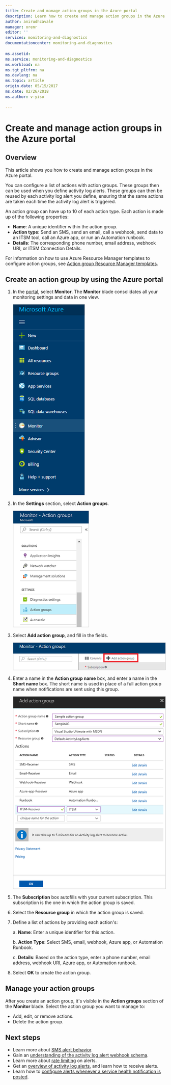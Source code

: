 ```yaml
---
title: Create and manage action groups in the Azure portal
description: Learn how to create and manage action groups in the Azure portal.
author: anirudhcavale
manager: orenr
editor: ''
services: monitoring-and-diagnostics
documentationcenter: monitoring-and-diagnostics

ms.assetid:
ms.service: monitoring-and-diagnostics
ms.workload: na
ms.tgt_pltfrm: na
ms.devlang: na
ms.topic: article
origin.date: 05/15/2017
ms.date: 02/26/2018
ms.author: v-yiso

---
```

# Create and manage action groups in the Azure portal
## Overview
This article shows you how to create and manage action groups in the Azure portal.

You can configure a list of actions with action groups. These groups then can be used when you define activity log alerts. These groups can then be reused by each activity log alert you define, ensuring that the same actions are taken each time the activity log alert is triggered.

An action group can have up to 10 of each action type. Each action is made up of the following properties:

* **Name**: A unique identifier within the action group.  
* **Action type**: Send an SMS, send an email, call a webhook, send data to an ITSM tool, call an Azure app, or run an Automation runbook.
* **Details**: The corresponding phone number, email address, webhook URI, or ITSM Connection Details.

For information on how to use Azure Resource Manager templates to configure action groups, see [Action group Resource Manager templates](monitoring-create-action-group-with-resource-manager-template.md).

## Create an action group by using the Azure portal
1. In the [portal](https://portal.azure.cn), select **Monitor**. The **Monitor** blade consolidates all your monitoring settings and data in one view.

    ![The "Monitor" service](./media/monitoring-action-groups/home-monitor.png)
    
2. In the **Settings** section, select **Action groups**.

    ![The "Action groups" tab](./media/monitoring-action-groups/action-groups-blade.png)
    
3. Select **Add action group**, and fill in the fields.

    ![The "Add action group" command](./media/monitoring-action-groups/add-action-group.png)
    
4. Enter a name in the **Action group name** box, and enter a name in the **Short name** box. The short name is used in place of a full action group name when notifications are sent using this group.

    ![The Add action group" dialog box](./media/monitoring-action-groups/action-group-define.png)

5. The **Subscription** box autofills with your current subscription. This subscription is the one in which the action group is saved.

6. Select the **Resource group** in which the action group is saved.

7. Define a list of actions by providing each action's:

    a. **Name**: Enter a unique identifier for this action.

    b. **Action Type**: Select SMS, email, webhook, Azure app, or Automation Runbook.

    c. **Details**: Based on the action type, enter a phone number, email address, webhook URI, Azure app, or Automation runbook. 

8. Select **OK** to create the action group.

## Manage your action groups
After you create an action group, it's visible in the **Action groups** section of the **Monitor** blade. Select the action group you want to manage to:

* Add, edit, or remove actions.
* Delete the action group.

## Next steps ##
* Learn more about [SMS alert behavior](monitoring-sms-alert-behavior.md).  
* Gain an [understanding of the activity log alert webhook schema](monitoring-activity-log-alerts-webhook.md).  
* Learn more about [rate limiting](monitoring-alerts-rate-limiting.md) on alerts. 
* Get an [overview of activity log alerts](monitoring-overview-alerts.md), and learn how to receive alerts.  
* Learn how to [configure alerts whenever a service health notification is posted](monitoring-activity-log-alerts-on-service-notifications.md).
